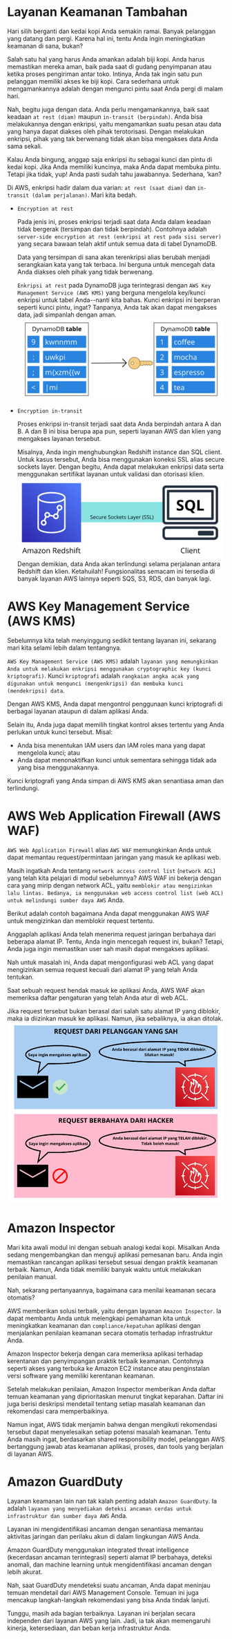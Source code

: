 # Layanan Keamanan Tambahan
Hari silih berganti dan kedai kopi Anda semakin ramai. Banyak pelanggan yang datang dan pergi. Karena hal ini, tentu Anda ingin meningkatkan keamanan di sana, bukan?

Salah satu hal yang harus Anda amankan adalah biji kopi. Anda harus memastikan mereka aman, baik pada saat di gudang penyimpanan atau ketika proses pengiriman antar toko. Intinya, Anda tak ingin satu pun pelanggan memiliki akses ke biji kopi. Cara sederhana untuk mengamankannya adalah dengan mengunci pintu saat Anda pergi di malam hari.

Nah, begitu juga dengan data. Anda perlu mengamankannya, baik saat keadaan `at rest (diam)` maupun `in-transit (berpindah)`. Anda bisa melakukannya dengan enkripsi, yaitu mengamankan suatu pesan atau data yang hanya dapat diakses oleh pihak terotorisasi. Dengan melakukan enkripsi, pihak yang tak berwenang tidak akan bisa mengakses data Anda sama sekali.

Kalau Anda bingung, anggap saja enkripsi itu sebagai kunci dan pintu di kedai kopi. Jika Anda memiliki kuncinya, maka Anda dapat membuka pintu. Tetapi jika tidak, yup! Anda pasti sudah tahu jawabannya. Sederhana, ‘kan?

Di AWS, enkripsi hadir dalam dua varian: `at rest (saat diam)` dan `in-transit (dalam perjalanan)`. Mari kita bedah.

  - `Encryption at rest`

    Pada jenis ini, proses enkripsi terjadi saat data Anda dalam keadaan tidak bergerak (tersimpan dan tidak berpindah). Contohnya adalah `server-side encryption at rest (enkripsi at rest pada sisi server)` yang secara bawaan telah aktif untuk semua data di tabel DynamoDB.

    Data yang tersimpan di sana akan terenkripsi alias berubah menjadi serangkaian kata yang tak terbaca. Ini berguna untuk mencegah data Anda diakses oleh pihak yang tidak berwenang.

    `Enkripsi at rest` pada DynamoDB juga terintegrasi dengan `AWS Key Management Service (AWS KMS)` yang berguna mengelola key/kunci enkripsi untuk tabel Anda--nanti kita bahas. Kunci enkripsi ini berperan seperti kunci pintu, ingat? Tanpanya, Anda tak akan dapat mengakses data, jadi simpanlah dengan aman.
    <img src="img/encript.png">

  - `Encryption in-transit`

    Proses enkripsi in-transit terjadi saat data Anda berpindah antara A dan B. A dan B ini bisa berupa apa pun, seperti layanan AWS dan klien yang mengakses layanan tersebut.

    Misalnya, Anda ingin menghubungkan Redshift instance dan SQL client. Untuk kasus tersebut, Anda bisa menggunakan koneksi SSL alias secure sockets layer. Dengan begitu, Anda dapat melakukan enkripsi data serta menggunakan sertifikat layanan untuk validasi dan otorisasi klien.
    <img src="img/encript1.png">
    Dengan demikian, data Anda akan terlindungi selama perjalanan antara Redshift dan klien. Ketahuilah! Fungsionalitas semacam ini tersedia di banyak layanan AWS lainnya seperti SQS, S3, RDS, dan banyak lagi.

# AWS Key Management Service (AWS KMS)
Sebelumnya kita telah menyinggung sedikit tentang layanan ini, sekarang mari kita selami lebih dalam tentangnya.

`AWS Key Management Service (AWS KMS)` adalah `layanan yang memungkinkan Anda untuk melakukan enkripsi menggunakan cryptographic key (kunci kriptografi)`. Kunci `kriptografi` adalah `rangkaian angka acak yang digunakan untuk mengunci (mengenkripsi) dan membuka kunci (mendekripsi) data`.

Dengan AWS KMS, Anda dapat mengontrol penggunaan kunci kriptografi di berbagai layanan ataupun di dalam aplikasi Anda.

Selain itu, Anda juga dapat memilih tingkat kontrol akses tertentu yang Anda perlukan untuk kunci tersebut. Misal:

  - Anda bisa menentukan IAM users dan IAM roles mana yang dapat mengelola kunci; atau
  - Anda dapat menonaktifkan kunci untuk sementara sehingga tidak ada yang bisa menggunakannya.

Kunci kriptografi yang Anda simpan di AWS KMS akan senantiasa aman dan terlindungi.

# AWS Web Application Firewall (AWS WAF)
`AWS Web Application Firewall` alias `AWS WAF` memungkinkan Anda untuk dapat memantau request/permintaan jaringan yang masuk ke aplikasi web.

Masih ingatkah Anda tentang `network access control list` (`network ACL`) yang telah kita pelajari di modul sebelumnya? AWS WAF ini bekerja dengan cara yang mirip dengan network ACL, yaitu `memblokir atau mengizinkan lalu lintas. Bedanya, ia menggunakan web access control list (web ACL) untuk melindungi sumber daya AWS` Anda.

Berikut adalah contoh bagaimana Anda dapat menggunakan AWS WAF untuk mengizinkan dan memblokir request tertentu.

Anggaplah aplikasi Anda telah menerima request jaringan berbahaya dari beberapa alamat IP. Tentu, Anda ingin mencegah request ini, bukan? Tetapi, Anda juga ingin memastikan user sah masih dapat mengakses aplikasi.

Nah untuk masalah ini, Anda dapat mengonfigurasi web ACL yang dapat mengizinkan semua request kecuali dari alamat IP yang telah Anda tentukan.

Saat sebuah request hendak masuk ke aplikasi Anda, AWS WAF akan memeriksa daftar pengaturan yang telah Anda atur di web ACL.

Jika request tersebut bukan berasal dari salah satu alamat IP yang diblokir, maka ia diizinkan masuk ke aplikasi. Namun, jika sebaliknya, ia akan ditolak.
<img src="img/waf.png">

# Amazon Inspector
Mari kita awali modul ini dengan sebuah analogi kedai kopi. Misalkan Anda sedang mengembangkan dan menguji aplikasi pemesanan baru. Anda ingin memastikan rancangan aplikasi tersebut sesuai dengan praktik keamanan terbaik. Namun, Anda tidak memiliki banyak waktu untuk melakukan penilaian manual.

Nah, sekarang pertanyaannya, bagaimana cara menilai keamanan secara otomatis?

AWS memberikan solusi terbaik, yaitu dengan layanan `Amazon Inspector`. Ia dapat membantu Anda untuk melengkapi pemahaman kita untuk meningkatkan keamanan dan `compliance/kepatuhan` aplikasi dengan menjalankan penilaian keamanan secara otomatis terhadap infrastruktur Anda.

Amazon Inspector bekerja dengan cara memeriksa aplikasi terhadap kerentanan dan penyimpangan praktik terbaik keamanan. Contohnya seperti akses yang terbuka ke Amazon EC2 instance atau penginstalan versi software yang memiliki kerentanan keamanan.

Setelah melakukan penilaian, Amazon Inspector memberikan Anda daftar temuan keamanan yang diprioritaskan menurut tingkat keparahan. Daftar ini juga berisi deskripsi mendetail tentang setiap masalah keamanan dan rekomendasi cara memperbaikinya.

Namun ingat, AWS tidak menjamin bahwa dengan mengikuti rekomendasi tersebut dapat menyelesaikan setiap potensi masalah keamanan. Tentu Anda masih ingat, berdasarkan shared responsibility model, pelanggan AWS bertanggung jawab atas keamanan aplikasi, proses, dan tools yang berjalan di layanan AWS.

# Amazon GuardDuty
Layanan keamanan lain nan tak kalah penting adalah `Amazon GuardDuty`. Ia adalah `layanan yang menyediakan deteksi ancaman cerdas untuk infrastruktur dan sumber daya AWS` Anda.

Layanan ini mengidentifikasi ancaman dengan senantiasa memantau aktivitas jaringan dan perilaku akun di dalam lingkungan AWS Anda.

Amazon GuardDuty menggunakan integrated threat intelligence (kecerdasan ancaman terintegrasi) seperti alamat IP berbahaya, deteksi anomali, dan machine learning untuk mengidentifikasi ancaman dengan lebih akurat.

Nah, saat GuardDuty mendeteksi suatu ancaman, Anda dapat meninjau temuan mendetail dari AWS Management Console. Temuan ini juga mencakup langkah-langkah rekomendasi yang bisa Anda tindak lanjuti.

Tunggu, masih ada bagian terbaiknya. Layanan ini berjalan secara independen dari layanan AWS yang lain. Jadi, ia tak akan memengaruhi kinerja, ketersediaan, dan beban kerja infrastruktur Anda.
